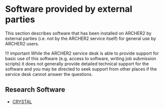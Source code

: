 # Software provided by external parties

This section describes software that has been installed on ARCHER2 by external
parties (i.e. not by the ARCHER2 service itself) for general use by ARCHER2 
users.

!!! important
    While the ARCHER2 service desk is able to provide support for basic use of this
    software (e.g. access to software, writing job submission scripts) it does not 
    generally provide detailed technical support for the software and you may be
    directed to seek support from other places if the service desk cannot answer the
    questions.

## Research Software

 - [CRYSTAL](crystal.md)

